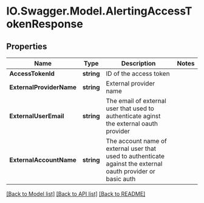 # IO.Swagger.Model.AlertingAccessTokenResponse
## Properties

Name | Type | Description | Notes
------------ | ------------- | ------------- | -------------
**AccessTokenId** | **string** | ID of the access token | 
**ExternalProviderName** | **string** | External provider name | 
**ExternalUserEmail** | **string** | The email of external user that used to authenticate aginst the external oauth provider | 
**ExternalAccountName** | **string** | The account name of external user that used to authenticate against the external oauth provider or basic auth | 

[[Back to Model list]](../README.md#documentation-for-models) [[Back to API list]](../README.md#documentation-for-api-endpoints) [[Back to README]](../README.md)

